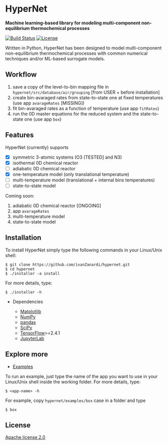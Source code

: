 # HyperNet
**Machine learning-based library for modeling multi-component non-equilibrium thermochemical processes**

[![Build Status](https://travis-ci.org/ivanZanardi/hypernet.svg?branch=main)](https://travis-ci.org/github/ivanZanardi/hypernet)
[![License](https://img.shields.io/badge/license-Apache%202.0-blue.svg)](https://github.com/ivanZanardi/prode/hypernet/main/LICENSE)

Written in Python, HyperNet has been designed to model multi-component non-equilibrium thermochemical processes with common numerical techniques and/or ML-based surrogate models.

## Workflow

1) save a copy of the level-to-bin mapping file in `hypernet/src/database/air/grouping` [from USER + before installation]
2) create bin-avaraged rates from state-to-state one at fixed temperatures (use app `avarageRates` [MISSING])
3) fit bin-avaraged rates as a function of temperature (use app `fitRates`)
4) run the 0D master equations for the reduced system and the state-to-state one (use app `box`)

## Features

HyperNet (currently) supports

- [x] symmetric 3-atomic systems (O3 [TESTED] and N3)
- [x] isothermal 0D chemical reactor
- [ ] adiabatic 0D chemical reactor
- [x] one-temperature model (only translational temperature)
- [ ] multi-temperature model (translational + internal bins temperatures)
- [ ] state-to-state model

Coming soon:
1) adiabatic 0D chemical reactor [ONGOING]
1) app `avarageRates`
3) multi-temperature model
4) state-to-state model

## Installation

To install HyperNet simply type the following commands in your Linux/Unix shell:

```
$ git clone https://github.com/ivanZanardi/hypernet.git
$ cd hypernet
$ ./installer -a install
```
For more details, type:

```
$ ./installer -h
```

- Dependencies

  - [Matplotlib](https://matplotlib.org/)
  - [NumPy](http://www.numpy.org/)
  - [pandas](https://pandas.pydata.org/)
  - [SciPy](https://www.scipy.org/)
  - [TensorFlow](https://www.tensorflow.org/)>=2.4.1
  - [JupyterLab](https://jupyter.org/)

## Explore more

- [Examples](https://github.com/ivanZanardi/HyperNet/tree/main/examples)

To run an example, just type the name of the app you want to use in your Linux/Unix shell inside the working folder. For more details, type:
```
$ <app-name> -h
```
For example, copy `hypernet/examples/box` case in a folder and type
```
$ box
```

## License

[Apache license 2.0](https://github.com/ivanZanardi/hypernet/blob/main/LICENSE)
